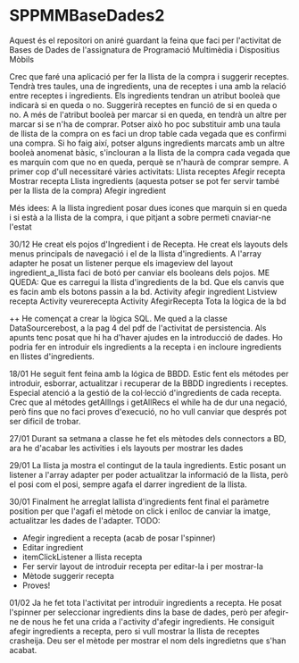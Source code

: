 # SPPMMBaseDades2
Aquest és el repositori on aniré guardant la feina que faci per l'activitat de Bases de Dades de l'assignatura de 
Programació Multimèdia i Dispositius Mòbils

Crec que faré una aplicació per fer la llista de la compra i suggerir receptes. Tendrà tres taules, una de ingredients, una de receptes i una amb la relació
entre receptes i ingredients.
Els ingredients tendran un atribut booleà que indicarà si en queda o no. Suggerirà receptes en funció de si en queda o no.
A més de l'atribut booleà per marcar si en queda, en tendrà un altre per marcar si se n'ha de comprar. Potser això ho poc substituir amb una taula
de llista de la compra on es faci un drop table cada vegada que es confirmi una compra. Si ho faig així, potser alguns ingredients marcats amb un altre
booleà anomenat bàsic, s'inclouran a la llista de la compra cada vegada que es marquin com que no en queda, perquè se  n'haurà de comprar sempre.
A primer cop d'ull necessitaré vàries activitats:
Llista receptes
Afegir recepta
Mostrar recepta
Llista ingredients (aquesta potser se pot fer servir també per la llista de la compra)
Afegir ingredient

Més idees:
A la llista ingredient posar dues icones que marquin si en queda i si està a la llista de la compra, i que pitjant a sobre permeti cnaviar-ne l'estat

30/12
He creat els pojos d'Ingredient i de Recepta. He creat els layouts dels menus principals de navegació i el de la llista d'ingredients. A l'array adapter he posat un listener perque els imageview del layout ingredient_a_llista faci de botó per canviar els booleans dels pojos.
ME QUEDA: 
Que es carregui la llista d'ingredients de la bd. 
Que els canvis que es facin amb els botons passin a la bd.
Activity afegir ingredient
Listview recepta
Activity veurerecepta
Activity AfegirRecepta
Tota la lògica de la bd

++
He començat a crear la lògica SQL. Me qued a la classe DataSourcerebost, a la pag 4 del pdf de l'activitat de persistencia.
Als apunts tenc posat que hi ha d'haver ajudes en la introducció de dades. Ho podria fer en introduir els ingredients a la recepta i en incloure ingredients en llistes d'ingredients.

18/01
He seguit fent feina amb la lógica de BBDD. Estic fent els métodes per introduir, esborrar, actualitzar i recuperar de la BBDD ingredients i receptes. Especial atenció a la gestió de la col·lecció d'ingredients de cada recepta. Crec que al métodes getAllIngs i getAllRecs el while ha de dur una negació, però fins que no faci proves d'execució, no ho vull canviar que després pot ser dificil de trobar. 

27/01
Durant sa setmana a classe he fet els mètodes dels connectors a BD, ara he d'acabar les activities i els layouts per mostrar les dades

29/01
La llista ja mostra el contingut de la taula ingredients. Estic posant un listener a l'array adapter per poder actualitzar la informació de la llista, però el posi com el posi, sempre agafa el darrer ingredient de la llista.

30/01
Finalment he arreglat lallista d'ingredients fent final el paràmetre position per que l'agafi el mètode on click i enlloc de canviar la imatge, actualitzar les dades de l'adapter. 
TODO:
- Afegir ingredient a recepta (acab de posar l'spinner)
- Editar ingredient
- itemClickListener a llista recepta
- Fer servir layout de introduir recepta per editar-la i per mostrar-la
- Mètode suggerir recepta
- Proves!

01/02
Ja he fet tota l'activitat per introduïr ingredients a recepta. He posat l'spinner per seleccionar ingredients dins la base de dades, però per afegir-ne de nous he fet una crida a l'activity d'afegir ingredients. He consiguit afegir ingredients a recepta, pero si vull mostrar la llista de receptes crasheija. Deu ser el mètode per mostrar el nom dels ingredietns que s'han acabat. 